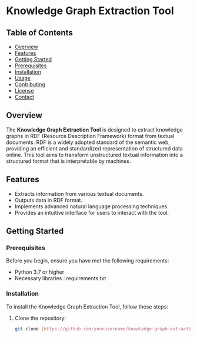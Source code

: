 # Knowledge Graph Extraction Tool

## Table of Contents
- [Overview](#overview)
- [Features](#features)
- [Getting Started](#getting-started)
- [Prerequisites](#prerequisites)
- [Installation](#installation)
- [Usage](#usage)
- [Contributing](#contributing)
- [License](#license)
- [Contact](#contact)

## Overview
The **Knowledge Graph Extraction Tool** is designed to extract knowledge graphs in RDF (Resource Description Framework) format from textual documents. RDF is a widely adopted standard of the semantic web, providing an efficient and standardized representation of structured data online. This tool aims to transform unstructured textual information into a structured format that is interpretable by machines.

## Features
- Extracts information from various textual documents.
- Outputs data in RDF format.
- Implements advanced natural language processing techniques.
- Provides an intuitive interface for users to interact with the tool.

## Getting Started

### Prerequisites
Before you begin, ensure you have met the following requirements:
- Python 3.7 or higher
- Necessary libraries : requirements.txt

### Installation
To install the Knowledge Graph Extraction Tool, follow these steps:

1. Clone the repository:
   ```bash
   git clone [https://github.com/yourusername/knowledge-graph-extraction-tool.git](https://github.com/YounesJonas15/Graph_RDF_extraction.git)
